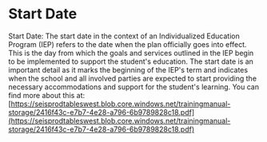 # Start Date
Start Date: The start date in the context of an Individualized Education Program (IEP) refers to the date when the plan officially goes into effect. This is the day from which the goals and services outlined in the IEP begin to be implemented to support the student's education. The start date is an important detail as it marks the beginning of the IEP's term and indicates when the school and all involved parties are expected to start providing the necessary accommodations and support for the student's learning.
You can find more about this at: [https://seisprodtableswest.blob.core.windows.net/trainingmanual-storage/2416f43c-e7b7-4e28-a796-6b9789828c18.pdf](https://seisprodtableswest.blob.core.windows.net/trainingmanual-storage/2416f43c-e7b7-4e28-a796-6b9789828c18.pdf)